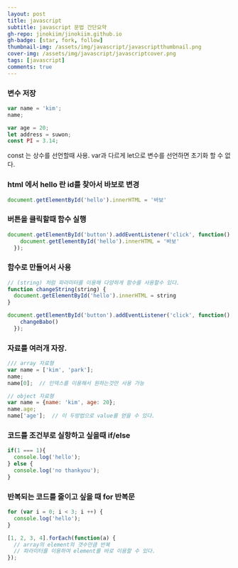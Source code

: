 ```yaml
---
layout: post
title: javascript
subtitle: javascript 문법 간단요약
gh-repo: jinokiim/jinokiim.github.io
gh-badge: [star, fork, follow]
thumbnail-img: /assets/img/javascript/javascriptthumbnail.png
cover-img: /assets/img/javascript/javascriptcover.png
tags: [javascript]
comments: true
---
```



### 변수 저장

```javascript
var name = 'kim';
name;

var age = 20;
let address = suwon;
const PI = 3.14;
```
const 는 상수를 선언할때 사용.
var과 다르게 let으로 변수를 선언하면 
초기화 할 수 없다.

### html 에서 hello 란 id를 찾아서 바보로 변경
```javascript
document.getElementById('hello').innerHTML = '바보'
```

### 버튼을 클릭할때 함수 실행

```javascript
document.getElementById('button').addEventListener('click', function() {
    document.getElementById('hello').innerHTML = '바보'
  });
```

### 함수로 만들어서 사용

```javascript
// (string) 처럼 파라미터를 이용해 다양하게 함수를 사용할수 있다.
function changeString(string) {
  document.getElementById('hello').innerHTML = string
}

document.getElementById('button').addEventListener('click', function() {
	changeBabo()
  });
```

### 자료를 여러개 자장.

```javascript
/// array 자료형
var name = ['kim', 'park'];
name;
name[0];  // 인덱스를 이용해서 원하는것만 사용 가능

// object 자료형
var name = {name: 'kim', age: 20};
name.age;
name['age'];  // 이 두방법으로 value를 얻을 수 있다.
```


### 코드를 조건부로 실항하고 싶을때 if/else

```javascript
if(1 === 1){
  console.log('hello');
} else {
  console.log('no thankyou');
}
```

### 반복되는 코드를 줄이고 싶을 때 for 반복문

```javascript
for (var i = 0; i < 3; i ++) {
  console.log('hello');
}
```

```javascript
[1, 2, 3, 4].forEach(function(a) {
  // array의 element의 갯수만큼 반복
  // 파라미터를 이용하여 element를 바로 이용할 수 있다.
});
```



```javascript

```
